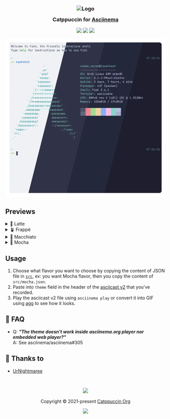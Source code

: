 <h3 align="center">
	<img src="https://raw.githubusercontent.com/catppuccin/catppuccin/main/assets/logos/exports/1544x1544_circle.png" width="100" alt="Logo"/><br/>
	<img src="https://raw.githubusercontent.com/catppuccin/catppuccin/main/assets/misc/transparent.png" height="30" width="0px"/>
	Catppuccin for <a href="https://github.com/asciinema/asciinema">Asciinema</a>
	<img src="https://raw.githubusercontent.com/catppuccin/catppuccin/main/assets/misc/transparent.png" height="30" width="0px"/>
</h3>

<p align="center">
	<a href="https://github.com/UrNightmaree/catppuccin-asciinema/stargazers"><img src="https://img.shields.io/github/stars/UrNightmaree/catppuccin-asciinema?colorA=363a4f&colorB=b7bdf8&style=for-the-badge"></a>
	<a href="https://github.com/UrNightmaree/catppuccin-asciinema/issues"><img src="https://img.shields.io/github/issues/UrNightmaree/catppuccin-asciinema?colorA=363a4f&colorB=f5a97f&style=for-the-badge"></a>
	<a href="https://github.com/UrNightmaree/catppuccin-asciinema/contributors"><img src="https://img.shields.io/github/contributors/UrNightmaree/catppuccin-asciinema?colorA=363a4f&colorB=a6da95&style=for-the-badge"></a>
</p>

<p align="center">
	<img src="/assets/preview.webp"/>
</p>

## Previews

<details>
<summary>🌻 Latte</summary>
<img src="/assets/latte.webp"/>
</details>
<details>
<summary>🪴 Frappé</summary>
<img src="/assets/frappe.webp"/>
</details>
<details>
<summary>🌺 Macchiato</summary>
<img src="/assets/macchiato.webp"/>
</details>
<details>
<summary>🌿 Mocha</summary>
<img src="/assets/mocha.webp"/>
</details>

## Usage

1. Choose what flavor you want to choose by copying the content of JSON file in [`src`](/src), ex: you want Mocha flavor, then you copy the content of `src/mocha.json`.
2. Paste into `theme` field in the header of the [asciicast v2](https://github.com/asciinema/asciinema/blob/develop/doc/asciicast-v2.md) that you've recorded.
3. Play the asciicast v2 file using `asciinema play` or convert it into GIF using [agg](https://github.com/asciinema/agg) to see how it looks. 

## 🙋 FAQ

-	Q: **_"The theme doesn't work inside asciinema.org player nor embedded web player?"_**\
	A: See asciinema/asciinema#305

## 💝 Thanks to

- [UrNightmaree](https://github.com/UrNightmaree)

&nbsp;

<p align="center">
	<img src="https://raw.githubusercontent.com/catppuccin/catppuccin/main/assets/footers/gray0_ctp_on_line.svg?sanitize=true" />
</p>

<p align="center">
	Copyright &copy; 2021-present <a href="https://github.com/catppuccin" target="_blank">Catppuccin Org</a>
</p>

<p align="center">
	<a href="https://github.com/catppuccin/catppuccin/blob/main/LICENSE"><img src="https://img.shields.io/static/v1.svg?style=for-the-badge&label=License&message=MIT&logoColor=d9e0ee&colorA=363a4f&colorB=b7bdf8"/></a>
</p>
